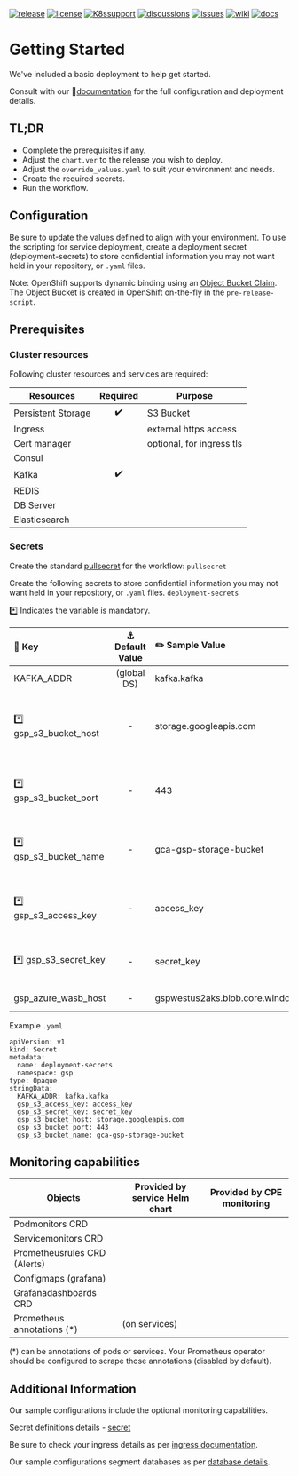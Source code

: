 [![release](https://flat.badgen.net/github/release/genesys/multicloud-services?color=pink)](https://github.com/genesys/multicloud-services/)
[![license](https://flat.badgen.net/github/license/genesys/multicloud-services?color=blue)](/LICENSE)
[![K8ssupport](https://flat.badgen.net/badge/supported%20K8s%20release/1.22/cyan)](https://all.docs.genesys.com/ReleaseNotes/Current/GenesysEngage-cloud/PrivateEdition)
[![discussions](https://img.shields.io/github/discussions/genesys/multicloud-services?style=flat-square&color=green)](https://github.com/genesys/multicloud-services/discussions)
[![issues](https://flat.badgen.net/github/open-issues/genesys/multicloud-services?color=purple)](https://github.com/genesys/multicloud-services/issues)
[![wiki](https://img.shields.io/badge/wiki-documentation-forestgreen?style=flat-square)](https://github.com/genesys/multicloud-services/wiki)
[![docs](https://flat.badgen.net/badge/Genesys%20Documentation/GSP/?color=orange)](https://all.docs.genesys.com/PEC-REP/Current/GIMPEGuide/Overview)

# Getting Started
We've included a basic deployment to help get started.

Consult with our :book:[documentation](https://all.docs.genesys.com/PEC-REP/Current/GIMPEGuide/Overview) for the full configuration and deployment details.

## TL;DR
- Complete the prerequisites if any.
- Adjust the `chart.ver` to the release you wish to deploy.
- Adjust the `override_values.yaml` to suit your environment and needs.
- Create the required secrets.
- Run the workflow.

## Configuration

Be sure to update the values defined to align with your environment.
To use the scripting for service deployment, create a deployment secret (deployment-secrets) to store confidential information you may not want held in your repository, or `.yaml` files. 

Note:
OpenShift supports dynamic binding using an [Object Bucket Claim](https://access.redhat.com/documentation/en-us/red_hat_openshift_container_storage/4.6/html/managing_hybrid_and_multicloud_resources/object-bucket-claim). The Object Bucket is created in OpenShift on-the-fly in the `pre-release-script`. 

## Prerequisites
### Cluster resources

Following cluster resources and services are required:

Resources | Required | Purpose
|-|:-:|-|
Persistent Storage |:heavy_check_mark: | S3 Bucket
Ingress |  | external https access
Cert manager |  | optional, for ingress tls
Consul | |
Kafka |:heavy_check_mark: |
REDIS |  |
DB Server |  |
Elasticsearch | |

### Secrets 
Create the standard [pullsecret](/doc/secrets.md/#pull) for the workflow: 
`pullsecret`

Create the following secrets to store confidential information you may not want held in your repository, or `.yaml` files. 
`deployment-secrets`

:asterisk: Indicates the variable is mandatory.

|:key: Key|:anchor: Default Value|:pencil2: Sample Value| :book: Description|
|:-|:-:|:-|:-|
KAFKA_ADDR | (global DS)|kafka.kafka|Kafka address
:asterisk: gsp_s3_bucket_host |  -|storage.googleapis.com|S3 Bucket host address. (optional for OpenShift)
:asterisk: gsp_s3_bucket_port |  -|443|S3 access port. (optional for OpenShift)
:asterisk: gsp_s3_bucket_name |  -|gca-gsp-storage-bucket|S3 bucket name. (optional for OpenShift)
:asterisk: gsp_s3_access_key |  -|access_key|S3 access key. (optional for OpenShift)
:asterisk: gsp_s3_secret_key |  -|secret_key|S3 secret. (optional for OpenShift)
gsp_azure_wasb_host | - | gspwestus2aks.blob.core.windows.net |mandatory for AKS


Example `.yaml`

```
apiVersion: v1
kind: Secret
metadata:
  name: deployment-secrets
  namespace: gsp
type: Opaque
stringData:
  KAFKA_ADDR: kafka.kafka
  gsp_s3_access_key: access_key
  gsp_s3_secret_key: secret_key
  gsp_s3_bucket_host: storage.googleapis.com
  gsp_s3_bucket_port: 443
  gsp_s3_bucket_name: gca-gsp-storage-bucket
```



## Monitoring capabilities

Objects | Provided by service Helm chart | Provided by CPE monitoring
|-|-|-|
Podmonitors CRD | | 
Servicemonitors CRD |  | 
Prometheusrules CRD (Alerts) | | 
Configmaps (grafana) |  |
Grafanadashboards CRD | | 
Prometheus annotations (*) |  (on services) |

(*) can be annotations of pods or services. Your Prometheus operator should be configured to scrape those annotations (disabled by default).

## Additional Information

Our sample configurations include the optional monitoring capabilities. 

Secret definitions details - [secret](/doc/secrets.md)

Be sure to check your ingress details as per [ingress documentation](/doc/ingress.md).

Our sample configurations segment databases as per [database details](/doc/DATABASE.md).